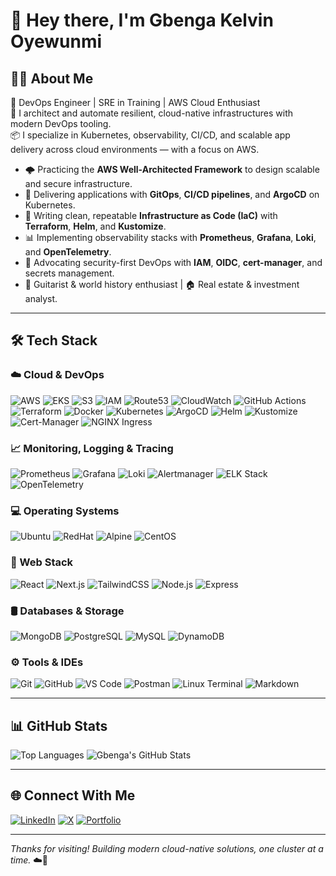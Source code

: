 # 👋 Hey there, I'm Gbenga Kelvin Oyewunmi

## 👨‍💻 About Me

🚀 DevOps Engineer | SRE in Training | AWS Cloud Enthusiast  
🔧 I architect and automate resilient, cloud-native infrastructures with modern DevOps tooling.  
📦 I specialize in Kubernetes, observability, CI/CD, and scalable app delivery across cloud environments — with a focus on AWS.

- 🌩️ Practicing the **AWS Well-Architected Framework** to design scalable and secure infrastructure.
- 🔁 Delivering applications with **GitOps**, **CI/CD pipelines**, and **ArgoCD** on Kubernetes.
- 🧱 Writing clean, repeatable **Infrastructure as Code (IaC)** with **Terraform**, **Helm**, and **Kustomize**.
- 📊 Implementing observability stacks with **Prometheus**, **Grafana**, **Loki**, and **OpenTelemetry**.
- 🔐 Advocating security-first DevOps with **IAM**, **OIDC**, **cert-manager**, and secrets management.
- 🎸 Guitarist & world history enthusiast | 🏠 Real estate & investment analyst.

---

## 🛠️ Tech Stack

### ☁️ Cloud & DevOps
![AWS](https://img.shields.io/badge/AWS-232F3E?style=flat&logo=amazonaws)
![EKS](https://img.shields.io/badge/EKS-4169E1?style=flat&logo=amazon-eks)
![S3](https://img.shields.io/badge/S3-569A31?style=flat&logo=amazonaws)
![IAM](https://img.shields.io/badge/IAM-232F3E?style=flat&logo=amazonaws)
![Route53](https://img.shields.io/badge/Route_53-232F3E?style=flat&logo=amazonaws)
![CloudWatch](https://img.shields.io/badge/CloudWatch-FF9900?style=flat&logo=amazonaws)
![GitHub Actions](https://img.shields.io/badge/GitHub%20Actions-2088FF?style=flat&logo=githubactions)
![Terraform](https://img.shields.io/badge/Terraform-7B42BC?style=flat&logo=terraform)
![Docker](https://img.shields.io/badge/Docker-2496ED?style=flat&logo=docker)
![Kubernetes](https://img.shields.io/badge/Kubernetes-326CE5?style=flat&logo=kubernetes)
![ArgoCD](https://img.shields.io/badge/ArgoCD-FE4C61?style=flat&logo=argo)
![Helm](https://img.shields.io/badge/Helm-0F1689?style=flat&logo=helm)
![Kustomize](https://img.shields.io/badge/Kustomize-7B42BC?style=flat&logo=kubernetes)
![Cert-Manager](https://img.shields.io/badge/Cert--Manager-1F70C1?style=flat&logo=letsencrypt)
![NGINX Ingress](https://img.shields.io/badge/NGINX_Ingress-009639?style=flat&logo=nginx)

### 📈 Monitoring, Logging & Tracing
![Prometheus](https://img.shields.io/badge/Prometheus-E6522C?style=flat&logo=prometheus)
![Grafana](https://img.shields.io/badge/Grafana-F46800?style=flat&logo=grafana)
![Loki](https://img.shields.io/badge/Loki-4A5367?style=flat&logo=grafana)
![Alertmanager](https://img.shields.io/badge/Alertmanager-CC0000?style=flat&logo=prometheus)
![ELK Stack](https://img.shields.io/badge/ELK-005571?style=flat&logo=elasticstack)
![OpenTelemetry](https://img.shields.io/badge/OpenTelemetry-4A00B0?style=flat&logo=opentelemetry)

### 💻 Operating Systems
![Ubuntu](https://img.shields.io/badge/Ubuntu-E95420?style=flat&logo=ubuntu)
![RedHat](https://img.shields.io/badge/RedHat-EE0000?style=flat&logo=redhat)
![Alpine](https://img.shields.io/badge/Alpine-0D597F?style=flat&logo=alpinelinux)
![CentOS](https://img.shields.io/badge/CentOS-262577?style=flat&logo=centos)

### 🧱 Web Stack
![React](https://img.shields.io/badge/React-20232A?style=flat&logo=react)
![Next.js](https://img.shields.io/badge/Next.js-000000?style=flat&logo=nextdotjs)
![TailwindCSS](https://img.shields.io/badge/Tailwind_CSS-06B6D4?style=flat&logo=tailwindcss)
![Node.js](https://img.shields.io/badge/Node.js-339933?style=flat&logo=node.js)
![Express](https://img.shields.io/badge/Express.js-000000?style=flat&logo=express)

### 🛢️ Databases & Storage
![MongoDB](https://img.shields.io/badge/MongoDB-47A248?style=flat&logo=mongodb)
![PostgreSQL](https://img.shields.io/badge/PostgreSQL-336791?style=flat&logo=postgresql)
![MySQL](https://img.shields.io/badge/MySQL-4479A1?style=flat&logo=mysql)
![DynamoDB](https://img.shields.io/badge/DynamoDB-4053D6?style=flat&logo=amazondynamodb)

### ⚙️ Tools & IDEs
![Git](https://img.shields.io/badge/Git-F05032?style=flat&logo=git)
![GitHub](https://img.shields.io/badge/GitHub-181717?style=flat&logo=github)
![VS Code](https://img.shields.io/badge/VS%20Code-007ACC?style=flat&logo=visualstudiocode)
![Postman](https://img.shields.io/badge/Postman-FF6C37?style=flat&logo=postman)
![Linux Terminal](https://img.shields.io/badge/Linux_Terminal-4EAA25?style=flat&logo=gnubash)
![Markdown](https://img.shields.io/badge/Markdown-000000?style=flat&logo=markdown)

---

## 📊 GitHub Stats

![Top Languages](https://github-readme-stats.vercel.app/api/top-langs/?username=kelomo2502&layout=compact&theme=radical)
![Gbenga's GitHub Stats](https://github-readme-stats.vercel.app/api?username=kelomo2502&show_icons=true&theme=radical)

---

## 🌐 Connect With Me

[![LinkedIn](https://img.shields.io/badge/LinkedIn-0077B5?style=flat&logo=linkedin)](https://www.linkedin.com/in/oyewunmi-gbenga/)
[![X](https://img.shields.io/badge/Twitter-1DA1F2?style=flat&logo=twitter)](https://x.com/kelomoJs)
[![Portfolio](https://img.shields.io/badge/Portfolio-000000?style=flat&logo=vercel&logoColor=white)](https://portfolio.gbenga.online/)

---

_Thanks for visiting! Building modern cloud-native solutions, one cluster at a time._ ☁️🚀
